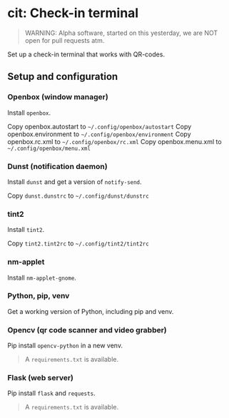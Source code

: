 # cit: Check-in terminal

> WARNING: Alpha software, started on this yesterday, we are NOT open for pull requests atm.

Set up a check-in terminal that works with QR-codes.

## Setup and configuration

### Openbox (window manager)

Install `openbox`.

Copy openbox.autostart to `~/.config/openbox/autostart`
Copy openbox.environment to `~/.config/openbox/environment`
Copy openbox.rc.xml to `~/.config/openbox/rc.xml`
Copy openbox.menu.xml to `~/.config/openbox/menu.xml`

### Dunst (notification daemon)

Install `dunst` and get a version of `notify-send`.

Copy `dunst.dunstrc` to `~/.config/dunst/dunstrc`

### tint2

Install `tint2`.

Copy `tint2.tint2rc` to `~/.config/tint2/tint2rc`

### nm-applet

Install `nm-applet-gnome`.

### Python, pip, venv

Get a working version of Python, including pip and venv.

### Opencv (qr code scanner and video grabber)

Pip install `opencv-python` in a new venv.

> A `requirements.txt` is available.

### Flask (web server)

Pip install `flask` and `requests`.

> A `requirements.txt` is available.
